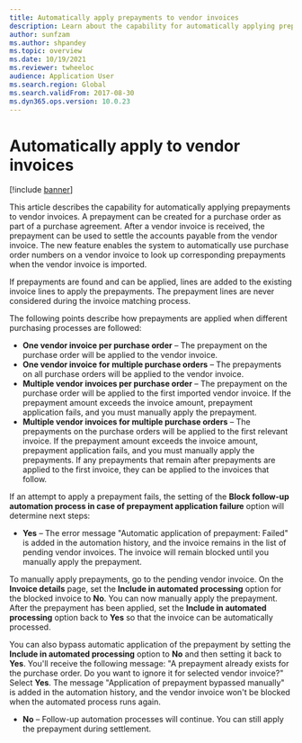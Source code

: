 ```yaml
---
title: Automatically apply prepayments to vendor invoices
description: Learn about the capability for automatically applying prepayments to vendor invoices, which is created for purchase orders as parts of purchase agreements.
author: sunfzam
ms.author: shpandey
ms.topic: overview
ms.date: 10/19/2021
ms.reviewer: twheeloc
audience: Application User
ms.search.region: Global
ms.search.validFrom: 2017-08-30
ms.dyn365.ops.version: 10.0.23
---
```


# Automatically apply to vendor invoices

[!include [banner](../includes/banner.md)]

This article describes the capability for automatically applying prepayments to vendor invoices. A prepayment can be created for a purchase order as part of a purchase agreement. After a vendor invoice is received, the prepayment can be used to settle the accounts payable from the vendor invoice. The new feature enables the system to automatically use purchase order numbers on a vendor invoice to look up corresponding prepayments when the vendor invoice is imported.

If prepayments are found and can be applied, lines are added to the existing invoice lines to apply the prepayments. The prepayment lines are never considered during the invoice matching process.

The following points describe how prepayments are applied when different purchasing processes are followed:

- **One vendor invoice per purchase order** – The prepayment on the purchase order will be applied to the vendor invoice.
- **One vendor invoice for multiple purchase orders** – The prepayments on all purchase orders will be applied to the vendor invoice.
- **Multiple vendor invoices per purchase order** – The prepayment on the purchase order will be applied to the first imported vendor invoice. If the prepayment amount exceeds the invoice amount, prepayment application fails, and you must manually apply the prepayment.
- **Multiple vendor invoices for multiple purchase orders** – The prepayments on the purchase orders will be applied to the first relevant invoice. If the prepayment amount exceeds the invoice amount, prepayment application fails, and you must manually apply the prepayments. If any prepayments that remain after prepayments are applied to the first invoice, they can be applied to the invoices that follow.

If an attempt to apply a prepayment fails, the setting of the **Block follow-up automation process in case of prepayment application failure** option will determine next steps:

- **Yes** – The error message "Automatic application of prepayment: Failed" is added in the automation history, and the invoice remains in the list of pending vendor invoices. The invoice will remain blocked until you manually apply the prepayment.

To manually apply prepayments, go to the pending vendor invoice. On the **Invoice details** page, set the **Include in automated processing** option for the blocked invoice to **No**. You can now manually apply the prepayment. After the prepayment has been applied, set the **Include in automated processing** option back to **Yes** so that the invoice can be automatically processed.

You can also bypass automatic application of the prepayment by setting the **Include in automated processing** option to **No** and then setting it back to **Yes**. You'll receive the following message: "A prepayment already exists for the purchase order. Do you want to ignore it for selected vendor invoice?" Select **Yes**. The message "Application of prepayment bypassed manually" is added in the automation history, and the vendor invoice won't be blocked when the automated process runs again.

- **No** – Follow-up automation processes will continue. You can still apply the prepayment during settlement.
